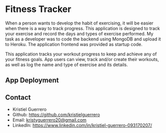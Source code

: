 # Fitness Tracker

When a person wants to develop the habit of exercising, it will be easier when there is a way to track progress. This application is designed to track your exercise and record the days and types of exercise performed. My task as a developer was to code the backend using MongoDB and upload it to Heroku. The application frontend was provided as startup code.

This application tracks your workout progress to keep and achieve any of your fitness goals. App users can view, track and/or create their workouts, as well as log the name and type of exercise and its details.

## App Deployment

## Contact

- Kristiel Guerrero
- Github: https://github.com/kristielguerrero
- Email: kristyguerrero20@gmail.com
- LinkedIn: https://www.linkedin.com/in/kristiel-guerrero-093170207/
